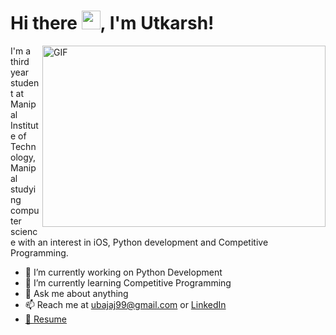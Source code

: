 # Hi there  <img src="https://raw.githubusercontent.com/MartinHeinz/MartinHeinz/master/wave.gif" width="30px">, I'm Utkarsh!

<img align="right" alt="GIF" src="https://github.com/abhisheknaiidu/abhisheknaiidu/blob/master/code.gif?raw=true" width="453" height="290" />

I'm a third year student at Manipal Institute of Technology, Manipal studying computer science with an interest in iOS, Python development and Competitive Programming. 


- 🔭 I’m currently working on Python Development
- 🌱 I’m currently learning Competitive Programming
- 💬 Ask me about anything
- 📫 Reach me at ubajaj99@gmail.com or <a href='https://www.linkedin.com/in/utkarsh-bajaj-23bb82125/'>LinkedIn<href>
- 📝 [Resume](https://drive.google.com/file/d/1ykh7SOVq9v1u_G4pBWisBiNoHgWgRXHa/view?usp=sharing)
